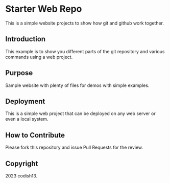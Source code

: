 # Starter Web Repo
This is a simple website projects to show how git and github work together.

## Introduction
This example is to show you different parts of the git repository and various commands using a web project.

## Purpose
Sample website with plenty of files for demos with simple examples.


## Deployment
This is a simple web project that can be deployed on any web server or even a local system.

## How to Contribute
Please fork this repository and issue Pull Requests for the review.

## Copyright
2023 codish13.